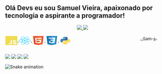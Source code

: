 ## Olá Devs eu sou Samuel Vieira, apaixonado por tecnologia e aspirante a programador! 
<div align="center">
  <a href="https://github.com/eusamuelvieira">
  <img height="180em" src="https://github-readme-stats.vercel.app/api?username=eusamuelvieira&show_icons=true&theme=dracula&include_all_commits=true&count_private=true"/>
  <img height="180em" src="https://github-readme-stats.vercel.app/api/top-langs/?username=eusamuelvieira&layout=compact&langs_count=7&theme=dracula"/>
</div>
  
<div style="display: inline_block"><br>
  <img align="center" alt="Sam-Js" height="30" width="40" src="https://raw.githubusercontent.com/devicons/devicon/master/icons/javascript/javascript-plain.svg">
  <img align="center" alt="Sam-React" height="30" width="40" src="https://raw.githubusercontent.com/devicons/devicon/master/icons/react/react-original.svg">
  <img align="center" alt="Sam-HTML" height="30" width="40" src="https://raw.githubusercontent.com/devicons/devicon/master/icons/html5/html5-original.svg">
  <img align="center" alt="Sam-CSS" height="30" width="40" src="https://raw.githubusercontent.com/devicons/devicon/master/icons/css3/css3-original.svg">
  <img align="center" alt="Sam-Python" height="30" width="40" src="https://raw.githubusercontent.com/devicons/devicon/master/icons/python/python-original.svg">
  <img align="right" alt="Sam-pic" height="150" style="border-radius:50px;" 
       src="https://cdn.discordapp.com/attachments/937167120905666611/937760147265183865/IMG_2286.png">
</div>
  
  ##
 
<div> 
  <a href="https://www.youtube.com/channel/UCnoAhXP-0H_rV4OtzD0q_Zw" target="_blank"><img src="https://img.shields.io/badge/YouTube-FF0000?style=for-the-badge&logo=youtube&logoColor=white" target="_blank"></a>
  <a href="https://instagram.com/eu_samuelvieira" target="_blank"><img src="https://img.shields.io/badge/-Instagram-%23E4405F?style=for-the-badge&logo=instagram&logoColor=white" target="_blank"></a>
  <a href = "mailto:eusamuelvieiraa@gmail.com"><img src="https://img.shields.io/badge/-Gmail-%23333?style=for-the-badge&logo=gmail&logoColor=white" target="_blank"></a>
  <a href="https://www.linkedin.com/in/eusamuelvieira/" target="_blank"><img src="https://img.shields.io/badge/-LinkedIn-%230077B5?style=for-the-badge&logo=linkedin&logoColor=white" target="_blank"></a> 
 
![Snake animation](https://github.com/eusamuelvieira/eusamuelvieira/blob/output/github-contribution-grid-snake.svg)
  
</div>
